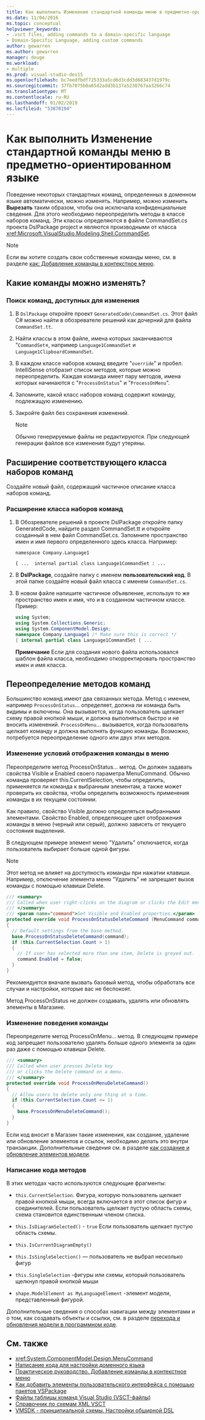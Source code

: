 ```yaml
---
title: Как выполнить Изменение стандартной команды меню в предметно-ориентированном языке
ms.date: 11/04/2016
ms.topic: conceptual
helpviewer_keywords:
- .vsct files, adding commands to a domain-specific language
- Domain-Specific Language, adding custom commands
author: gewarren
ms.author: gewarren
manager: douge
ms.workload:
- multiple
ms.prod: visual-studio-dev15
ms.openlocfilehash: bc7eedfbdf725333a5cd6d3cdd3d683437d1979c
ms.sourcegitcommit: 37fb7075b0a65d2add3b137a5230767aa3266c74
ms.translationtype: MT
ms.contentlocale: ru-RU
ms.lasthandoff: 01/02/2019
ms.locfileid: "53870194"
---
```

# <a name="how-to-modify-a-standard-menu-command-in-a-domain-specific-language"></a>Как выполнить Изменение стандартной команды меню в предметно-ориентированном языке

Поведение некоторых стандартных команд, определенных в доменном языке автоматически, можно изменять. Например, можно изменить **Вырезать** таким образом, чтобы она исключала конфиденциальные сведения. Для этого необходимо переопределить методы в классе наборов команд. Эти классы определяются в файле CommandSet.cs проекта DslPackage project и являются производными от класса <xref:Microsoft.VisualStudio.Modeling.Shell.CommandSet>.

> [!NOTE]
> Если вы хотите создать свои собственные команды меню, см. в разделе [как: Добавление команды в контекстное меню](../modeling/how-to-add-a-command-to-the-shortcut-menu.md).

## <a name="what-commands-can-you-modify"></a>Какие команды можно изменять?

### <a name="to-discover-what-commands-you-can-modify"></a>Поиск команд, доступных для изменения

1.  В `DslPackage` откройте проект `GeneratedCode\CommandSet.cs`. Этот файл C# можно найти в обозревателе решений как дочерний для файла `CommandSet.tt`.

2.  Найти классы в этом файле, имена которых заканчиваются "`CommandSet`«, например `Language1CommandSet` и `Language1ClipboardCommandSet`.

3.  В каждом классе наборов команд введите "`override`" и пробел. IntelliSense отобразит список методов, которые можно переопределить. Каждая команда имеет пару методов, имена которых начинаются с "`ProcessOnStatus`" и "`ProcessOnMenu`".

4.  Запомните, какой класс наборов команд содержит команду, подлежащую изменению.

5.  Закройте файл без сохранения изменений.

    > [!NOTE]
    > Обычно генерируемые файлы не редактируются. При следующей генерации файлов все изменения будут утеряны.

## <a name="extend-the-appropriate-command-set-class"></a>Расширение соответствующего класса наборов команд

Создайте новый файл, содержащий частичное описание класса наборов команд.

### <a name="to-extend-the-command-set-class"></a>Расширение класса наборов команд

1.  В Обозревателе решений в проекте DslPackage откройте папку GeneratedCode, найдите раздел CommandSet.tt и откройте созданный в нем файл CommandSet.cs. Запомните пространство имен и имя первого определенного здесь класса. Например:

     `namespace Company.Language1`

     `{ ...  internal partial class Language1CommandSet : ...`

2.  В **DslPackage**, создайте папку с именем **пользовательский код**. В этой папке создайте новый файл класса с именем `CommandSet.cs`.

3.  В новом файле напишите частичное объявление, используя то же пространство имен и имя, что и в созданном частичном классе. Пример:

    ```csharp
    using System;
    using System.Collections.Generic;
    using System.ComponentModel.Design;
    namespace Company.Language1 /* Make sure this is correct */
    { internal partial class Language1CommandSet { ...
    ```

     **Примечание** Если для создания нового файла использовался шаблон файла класса, необходимо откорректировать пространство имен и имя класса.

## <a name="override-the-command-methods"></a>Переопределение методов команд

Большинство команд имеют два связанных метода. Метод с именем, например `ProcessOnStatus`... определяет, должна ли команда быть видимы и включены. Она вызывается, когда пользователь щелкает схему правой кнопкой мыши, и должна выполняться быстро и не вносить изменений. `ProcessOnMenu`… вызывается, когда пользователь щелкает команду и должна выполнять функцию команды. Возможно, потребуется переопределение одного или двух этих методов.

### <a name="to-change-when-the-command-appears-on-a-menu"></a>Изменение условий отображения команды в меню

Переопределите метод ProcessOnStatus... метод. Он должен задавать свойства Visible и Enabled своего параметра MenuCommand. Обычно команда проверяет this.CurrentSelection, чтобы определить, применяется ли команда к выбранным элементам, а также может проверить их свойства, чтобы определить возможность применения команды в их текущем состоянии.

Как правило, свойство Visible должно определяться выбранными элементами. Свойство Enabled, определяющее цвет отображения команды в меню (черный или серый), должно зависеть от текущего состояния выделения.

В следующем примере элемент меню "Удалить" отключается, когда пользователь выбирает больше одной фигуры.

> [!NOTE]
> Этот метод не влияет на доступность команды при нажатии клавиши. Например, отключение элемента меню "Удалить" не запрещает вызов команды с помощью клавиши Delete.

```csharp
/// <summary>
/// Called when user right-clicks on the diagram or clicks the Edit menu.
/// </summary>
/// <param name="command">Set Visible and Enabled properties.</param>
protected override void ProcessOnStatusDeleteCommand (MenuCommand command)
{
  // Default settings from the base method.
  base.ProcessOnStatusDeleteCommand(command);
  if (this.CurrentSelection.Count > 1)
  {
    // If user has selected more than one item, Delete is greyed out.
    command.Enabled = false;
  }
}
```

Рекомендуется вначале вызвать базовый метод, чтобы обработать все случаи и настройки, которые вас не беспокоят.

Метод ProcessOnStatus не должен создавать, удалять или обновлять элементы в Магазине.

### <a name="to-change-the-behavior-of-the-command"></a>Изменение поведения команды

Переопределите метод ProcessOnMenu... метод. В следующем примере код запрещает пользователю удалять больше одного элемента за один раз даже с помощью клавиши Delete.

```csharp
/// <summary>
/// Called when user presses Delete key
/// or clicks the Delete command on a menu.
/// </summary>
protected override void ProcessOnMenuDeleteCommand()
{
  // Allow users to delete only one thing at a time.
  if (this.CurrentSelection.Count <= 1)
  {
    base.ProcessOnMenuDeleteCommand();
  }
}
```

Если код вносит в Магазин такие изменения, как создание, удаление или обновление элементов и ссылок, необходимо делать это внутри транзакции. Дополнительные сведения см. в разделе [как создание и обновление элементов модели](../modeling/how-to-modify-a-standard-menu-command-in-a-domain-specific-language.md).

### <a name="write-the-code-of-the-methods"></a>Написание кода методов

В этих методах часто используются следующие фрагменты:

-   `this.CurrentSelection`. Фигура, которую пользователь щелкает правой кнопкой мыши, всегда включается в этот список фигур и соединителей. Если пользователь щелкает пустую область схемы, схема становится единственным членом списка.

-   `this.IsDiagramSelected()` - `true` Если пользователь щелкает пустую область схемы.

-   `this.IsCurrentDiagramEmpty()`

-   `this.IsSingleSelection()` — пользователь не выбрал несколько фигур

-   `this.SingleSelection` -фигуры или схемы, который пользователь щелкнул правой кнопкой мыши

-   `shape.ModelElement as MyLanguageElement` -элемент модели, представленный фигурой.

Дополнительные сведения о способах навигации между элементами и о том, как создавать объекты и ссылки, см. в разделе [перехода и обновления модели в программном коде](../modeling/navigating-and-updating-a-model-in-program-code.md).

## <a name="see-also"></a>См. также

- <xref:System.ComponentModel.Design.MenuCommand>
- [Написание кода для настройки доменного языка](../modeling/writing-code-to-customise-a-domain-specific-language.md)
- [Практическое руководство. Добавление команды в контекстное меню](../modeling/how-to-add-a-command-to-the-shortcut-menu.md)
- [Как добавить элементы пользовательского интерфейса с помощью пакетов VSPackage](../extensibility/internals/how-vspackages-add-user-interface-elements.md)
- [Файлы таблицы команд Visual Studio (VSCT-файлы)](../extensibility/internals/visual-studio-command-table-dot-vsct-files.md)
- [Справочник по схемам XML VSCT](../extensibility/vsct-xml-schema-reference.md)
- [VMSDK - принципиальной схемы. Настройки обширной DSL](https://code.msdn.microsoft.com/Visualization-Modeling-SDK-763778e8)
